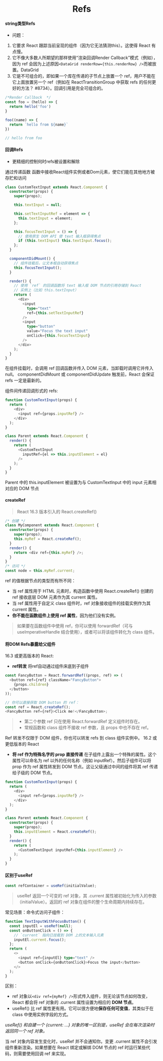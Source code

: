 # <center>**Refs**</center>
<article align="left" padding="0 12px">

#### string类型Refs
* 问题：
1. 它要求 React 跟踪当前呈现的组件（因为它无法猜测this）。这使得 React 有点慢。
2. 它不像大多数人所期望的那样使用“渲染回调Render Callback”模式（例如），因为 ref 会因为上述原因``<DataGrid renderRow={this.renderRow} />``而被放置。DataGrid
3. 它是不可组合的，即如果一个库在传递的子节点上放置一个 ref，用户不能在它上面放置另一个 ref（例如在 ReactTransitionGroup 中获取 refs 的任何更好的方法？ #8734）。回调引用是完全可组合的。

```js
/*Render Callback  */
const foo = (hello) => {
  return hello('foo')
}

foo((name) => {
  return `hello from ${name}`
})

// hello from foo
```

#### 回调Refs
* 更精细的控制何时refs被设置和解除

通过传递函数
函数中接收React组件实例或者Dom元素，使它们能在其他地方被存贮和访问

```ts
class CustomTextInput extends React.Component {
  constructor(props) {
    super(props);

    this.textInput = null;

    this.setTextInputRef = element => {
      this.textInput = element;
    };

    this.focusTextInput = () => {
      // 使用原生 DOM API 使 text 输入框获得焦点
      if (this.textInput) this.textInput.focus();
    };
  }

  componentDidMount() {
    // 组件挂载后，让文本框自动获得焦点
    this.focusTextInput();
  }

  render() {
    // 使用 `ref` 的回调函数将 text 输入框 DOM 节点的引用存储到 React
    // 实例上（比如 this.textInput）
    return (
      <div>
        <input
          type="text"
          ref={this.setTextInputRef}
        />
        <input
          type="button"
          value="Focus the text input"
          onClick={this.focusTextInput}
        />
      </div>
    );
  }
}

```
在组件挂载时，会调用 ref 回调函数并传入 DOM 元素，当卸载时调用它并传入 null。
componentDidMount 或 componentDidUpdate 触发前，React 会保证 refs 一定是最新的。

组件间传递回调形式的 refs:
```ts
function CustomTextInput(props) {
  return (
    <div>
      <input ref={props.inputRef} />
    </div>
  );
}

class Parent extends React.Component {
  render() {
    return (
      <CustomTextInput
        inputRef={el => this.inputElement = el}
      />
    );
  }
}
```
Parent 中的 this.inputElement 被设置为与 CustomTextInput 中的 input 元素相对应的 DOM 节点


#### createRef
> React 16.3 版本引入的 React.createRef()
```ts
/* 创建 */
class MyComponent extends React.Component {
  constructor(props) {
    super(props);
    this.myRef = React.createRef();
  }
  render() {
    return <div ref={this.myRef} />;
  }
}
/* 访问 */
const node = this.myRef.current;
```
ref 的值根据节点的类型而有所不同：
* 当 ref 属性用于 HTML 元素时，构造函数中使用 React.createRef() 创建的 ref 接收底层 DOM 元素作为其 current 属性。
* 当 ref 属性用于自定义 class 组件时，ref 对象接收组件的挂载实例作为其 current 属性。
* **你不能在函数组件上使用 ref 属性**，因为他们没有实例。
> 如果要在函数组件中使用 ref，你可以使用 forwardRef（可与 useImperativeHandle 结合使用），或者可以将该组件转化为 class 组件。

#### 将DOM Refs暴露给父组件
 16.3 或更高版本的 React:
* **ref转发**
将ref自动通过组件床底到子组件
```ts
const FancyButton = React.forwardRef((props, ref) => (
  <button ref={ref} className="FancyButton">
    {props.children}
  </button>
));

// 你可以直接获取 DOM button 的 ref：
const ref = React.createRef();
<FancyButton ref={ref}>Click me!</FancyButton>;
```
>* 第二个参数 ref 只在使用 React.forwardRef 定义组件时存在。
> * 常规函数和 class 组件不接收 ref 参数，且 props 中也不存在 ref。

Ref 转发不仅限于 DOM 组件，你也可以转发 refs 到 class 组件实例中。
16.2 或更低版本的 React
* **将 ref 作为特殊名字的 prop 直接传递**
在子组件上露出一个特殊的属性。这个属性可以命名为 ref 以外的任何名称（例如 inputRef）。然后子组件可以将 prop 作为 ref 属性转发到 DOM 节点。这让父级通过中间的组件将其 ref 传递给子级的 DOM 节点。
```ts
function CustomTextInput(props) {
  return (
    <div>
      <input ref={props.inputRef} />
    </div>
  );
}

class Parent extends React.Component {
  constructor(props) {
    super(props);
    this.inputElement = React.createRef();
  }
  render() {
    return (
      <CustomTextInput inputRef={this.inputElement} />
    );
  }
}
```

#### 区别于useRef
```ts
const refContainer = useRef(initialValue);
```
>useRef 返回一个可变的 ref 对象，其 .current 属性被初始化为传入的参数（initialValue）。返回的 ref 对象在组件的整个生命周期内持续存在。

常见场景：命令式访问子组件：
```ts
function TextInputWithFocusButton() {
  const inputEl = useRef(null);
  const onButtonClick = () => {
    // `current` 指向已挂载到 DOM 上的文本输入元素
    inputEl.current.focus();
  };
  return (
    <>
      <input ref={inputEl} type="text" />
      <button onClick={onButtonClick}>Focus the input</button>
    </>
  );
}
```
区别：
* ref 对象以``<div ref={myRef} />``形式传入组件，则无论该节点如何改变，React 都会将 ref 对象的 .current 属性设置为相应的 **DOM 节点**。
* useRef() 比 ref 属性更有用。它可以很方便地**保存任何可变值**，其类似于在 class 中使用实例字段的方式。

*useRef() 和自建一个 {current: ...} 对象的唯一区别是，useRef 会在每次渲染时返回同一个 ref 对象。*

当 ref 对象内容发生变化时，useRef 并不会通知你。变更 .current 属性不会引发组件重新渲染。如果想要在 React 绑定或解绑 DOM 节点的 ref 时运行某些代码，则需要使用回调 ref 来实现。
<article>